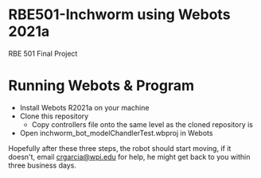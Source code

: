 # RBE501-Inchworm using Webots 2021a

RBE 501 Final Project

# Running Webots & Program
- Install Webots R2021a on your machine
- Clone this repository
  - Copy controllers file onto the same level as the cloned repository is
- Open inchworm_bot_modelChandlerTest.wbproj in Webots

Hopefully after these three steps, the robot should start moving, if it doesn't, email crgarcia@wpi.edu for help, he might get back to you within three business days.
